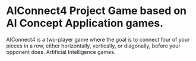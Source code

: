 # AIConnect4 Project Game based on AI Concept Application games.
AIConnect4 is a two-player game where the goal is to connect four of your pieces in a row, either horizontally, vertically, or diagonally, before your opponent does.
Artificial Intelligence games.
